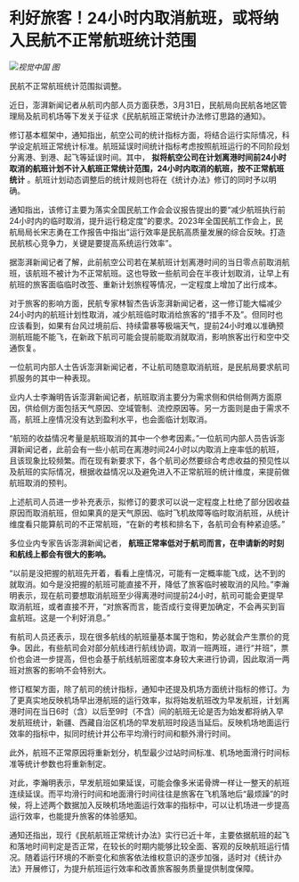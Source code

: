 # 利好旅客！24小时内取消航班，或将纳入民航不正常航班统计范围

![](https://inews.gtimg.com/om_bt/OncWOAI0Z6dMthWCK2LBl9L-Z8OAdRn3HnVYaoj-LXFHoAA/1000)_视觉中国 图_

民航不正常航班统计范围拟调整。

近日，澎湃新闻记者从航司内部人员方面获悉，3月31日，民航局向民航各地区管理局及航司机场等下发关于征求《民航航班正常统计办法修订思路的通知》。

修订基本框架中，通知指出，航空公司的统计指标方面，将结合运行实际情况，科学设定航班正常统计标准。航班延误时间统计指标考虑按照航班运行的不同阶段划分离港、到港、起飞等延误时间。其中，
**拟将航空公司在计划离港时间前24小时取消的航班计划不计入航班正常统计范围，24小时内取消的航班，按不正常航班统计**
。航班计划动态调整后的统计规则也将在《统计办法》修订的同时予以明确。

通知指出，该修订主要为落实全国民航工作会会议报告提出的要“减少航班执行前24小时内的临时取消，提升运行稳定度”的要求。2023年全国民航工作会上，民航局局长宋志勇在工作报告中指出“运行效率是民航高质量发展的综合反映。打造民航核心竞争力，关键是要提高系统运行效率”。

据澎湃新闻记者了解，此前航空公司若在某航班计划离港时间的当日零点前取消航班，该航班不被计为不正常航班。这也导致一些航司会在半夜计划取消，让早上有航班的旅客面临临时改签、重新计划旅程等情况，一定程度上增加了出行成本。

对于旅客的影响方面，民航专家林智杰告诉澎湃新闻记者，这一修订能大幅减少24小时内的航班计划性取消，减少航班临时取消给旅客的“措手不及”。但同时也应该看到，如果有台风过境前后、持续雷暴等极端天气，提前24小时难以准确预测航班能不能飞，在新政下航司可能会提前能取消就取消，影响旅客出行和空中交通恢复。

一位航司内部人士告诉澎湃新闻记者，不让航司随意取消航班，是民航局要求航司抓服务的其中一种表现。

业内人士李瀚明告诉澎湃新闻记者，航班取消主要分为需求侧和供给侧两方面原因，供给侧方面包括天气原因、空域管制、流控原因等。另一方面则是由于需求不高，航班上座情况没有达到盈利水平，也会面临计划取消。

“航班的收益情况考量是航班取消的其中一个参考因素。”一位航司内部人员告诉澎湃新闻记者，此前会有一些小航司在离港时间24小时以内取消上座率低的航班，且该现象比较频繁。而在现有新要求下，各个航司必然要综合考虑收益的预见性以及航班的实际情况，根据收益情况以及避免进入不正常航班的统计维度，来提前做航班取消的预判。

上述航司人员进一步补充表示，拟修订的要求可以说一定程度上杜绝了部分因收益原因而取消航班，但如果真的是天气原因、临时飞机故障等临时取消航班，从统计维度看只能算航司的不正常航班，“在新的考核和排名下，各航司会有种紧迫感。”

多位业内专家告诉澎湃新闻记者， **航班正常率低对于航司而言，在申请新的时刻和航线上都会有很大的影响。**

“以前是没把握的航班先开着，看看上座情况，可能有一定概率能飞成，达不到的就取消。如今是没把握的航班可能直接不开，降低了旅客临时被取消的风险。”李瀚明表示，现在航司要想取消航班至少得离港时间提前24小时，航司可能会更提早取消航班，或者直接不开，“对旅客而言，能否成行变得更加确定，不会再买到盲盒航班。这是一个利好消息。”

有航司人员还表示，现在很多航线的航班量基本属于饱和，势必就会产生票价的竞争。因此，有些航司会对部分航线进行航线协调，取消一班两班，进行“并班”，票价也会进一步提高，但也会基于航线航班密度本身较大来进行协调，因此取消一两班对旅客的影响不会特别大。

修订框架方面，除了航司的统计指标，通知中还提及机场方面统计指标的修订。为了更真实地反映机场早出港航班的运行效率，拟将始发航班改为早发航班，计划离港时间在当日6时（含）以后至9时（不含）间的航班无论是否为始发都将纳入早发航班统计，新疆、西藏自治区机场的早发航班时段适当延后。反映机场地面运行效率的指标中，拟同时统计并公布平均滑行时间和额外滑行时间。

此外，航班不正常原因将重新划分，机型最少过站时间标准、机场地面滑行时间标准等统计参数也将重新制定。

对此，李瀚明表示，早发航班如果延误，可能会像多米诺骨牌一样让一整天的航班连续延误。而平均滑行时间和地面滑行时间往往是旅客在飞机落地后“最烦躁”的时候，将上述两个数据加入反映机场地面运行效率的指标中，可以让机场进一步提高运行效率，也能提升旅客的体验感知。

通知还指出，现行《民航航班正常统计办法》实行已近十年，主要依据航班的起飞和落地时间判定是否正常，在较长的时期内能够比较全面、客观的反映航班运行情况。随着运行环境的不断变化和旅客依法维权意识的逐步加强，适时对《统计办法》开展修订，为提升航班运行效率和改善旅客服务质量提供制度保障。

